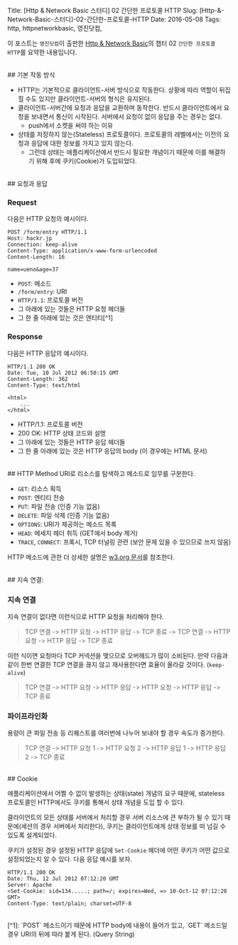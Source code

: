 Title: [Http & Network Basic 스터디] 02 간단한 프로토콜 HTTP
Slug: [Http-&-Network-Basic-스터디]-02-간단한-프로토콜-HTTP
Date: 2016-05-08
Tags: http, httpnetworkbasic, 영진닷컴,

이 포스트는 `영진닷컴`이 출판한 [Http & Network Basic](http://www.aladin.co.kr/shop/wproduct.aspx?ItemId=51908132)의 챕터 02 `간단한 프로토콜 HTTP`를 요약한 내용입니다.

<br>
## 기본 작동 방식

- HTTP는 기본적으로 클라이언트-서버 방식으로 작동한다. 상황에 따라 역할이 뒤집힐 수도 있지만 클라이언트-서버의 형식은 유지된다.
- 클라이언트-서버간에 요청과 응답을 교환하며 동작한다. 반드시 클라이언트에서 요청을 보내면서 통신이 시작된다. 서버에서 요청이 없이 응답을 주는 경우는 없다.
    - push에서 소켓을 써야 하는 이유
- 상태를 저장하지 않는(Stateless) 프로토콜이다. 프로토콜의 레벨에서는 이전의 요청과 응답에 대한 정보를 가지고 있지 않는다.
    - 그런데 상태는 애플리케이션에서 반드시 필요한 개념이기 때문에 이를 해결하기 위해 후에 쿠키(Cookie)가 도입되었다.

<br>
## 요청과 응답

### Request

다음은 HTTP 요청의 예시이다.

    POST /form/entry HTTP/1.1
    Host: hackr.jp
    Connection: keep-alive
    Content-Type: application/x-www-form-urlencoded
    Content-Length: 16
    
    name=ueno&age=37
    
- `POST`: 메소드
- `/form/entry`: URI
- `HTTP/1.1`: 프로토콜 버전
- 그 아래에 있는 것들은 HTTP 요청 헤더들
- 그 한 줄 아래에 있는 것은 엔티티[^1]
    
### Response
    
다음은 HTTP 응답의 예시이다.
    
    HTTP/1.1 200 OK
    Date: Tue, 10 Jul 2012 06:50:15 GMT
    Content-Length: 362
    Content-Type: text/html
    
    <html>
        ...
    </html>
    
- HTTP/1.1: 프로토콜 버전
- 200 OK: HTTP 상태 코드와 설명
- 그 아래에 있는 것들은 HTTP 응답 헤더들
- 그 한 줄 아래에 있는 것은 HTTP 응답의 body (이 경우에는 HTML 문서)

<br>
## HTTP Method
URI로 리소스를 탐색하고 메소드로 임무를 구분한다.

- `GET`: 리소스 획득
- `POST`: 엔티티 전송
- `PUT`: 파일 전송 (인증 기능 없음)
- `DELETE`: 파일 삭제 (인증 기능 없음)
- `OPTIONS`: URI가 제공하는 메소드 목록
- `HEAD`: 메세지 헤더 취득 (GET에서 body 제거)
- `TRACE`, `CONNECT`: 프록시, TCP 터널링 관련 (보안 문제 있을 수 있으므로 쓰지 않음)

HTTP 메소드에 관한 더 상세한 설명은 [w3.org 문서](https://www.w3.org/Protocols/rfc2616/rfc2616-sec9.html)를 참조한다.

<br>
## 지속 연결:
    
### 지속 연결
    
지속 연결이 없다면 이런식으로 HTTP 요청을 처리해야 한다.
    
> TCP 연결  -> HTTP 요청 -> HTTP 응답 -> TCP 종료 -> TCP 연결 -> HTTP 요청 -> HTTP 응답 -> TCP 종료
    
이런 식이면 요청마다 TCP 커넥션을 맺으므로 오버헤드가 많이 소비된다. 만약 다음과 같이 한번 연결한 TCP 연결을 끊지 않고 재사용한다면 효율이 올라갈 것이다. (`keep-alive`)
    
> TCP 연결  -> HTTP 요청 -> HTTP 응답 -> HTTP 요청 -> HTTP 응답 -> TCP 종료
    
### 파이프라인화
    
용량이 큰 파일 전송 등 리퀘스트를 여러번에 나누어 보내야 할 경우 속도가 증가한다.
    
> TCP 연결  -> HTTP 요청 1 -> HTTP 요청 2 -> HTTP 응답 1 -> HTTP 응답 2 -> TCP 종료

<br>
## Cookie

애플리케이션에서 어쩔 수 없이 발생하는 상태(state) 개념의 요구 때문에, stateless 프로토콜인 HTTP에서도 쿠키를 통해서 상태 개념을 도입 할 수 있다.

클라이언트의 모든 상태를 서버에서 처리할 경우 서버 리소스에 큰 부하가 될 수 있기 때문에(세션의 경우 서버에서 처리한다), 쿠키는 클라이언트에게 상태 정보를 떠 넘길 수 있도록 설계되었다.

쿠키가 설정된 경우 설정된 HTTP 응답에 `Set-Cookie` 헤더에 어떤 쿠키가 어떤 값으로 설정되었는지 알 수 있다. 다음 응답 예시를 보자.

    HTTP/1.1 200 OK
    Date: Thu, 12 Jul 2012 07:12:20 GMT
    Server: Apache
    <Set-Cookie: sid=134.....; path=/; expires=Wed, => 10-Oct-12 07:12:20 GMT>
    Content-Type: text/plain; charset=UTF-8

<br>
[^1]: `POST` 메소드이기 때문에 HTTP body에 내용이 들어가 있고, `GET` 메소드일 경우 URI의 뒤에 따라 붙게 된다. (Query String)
